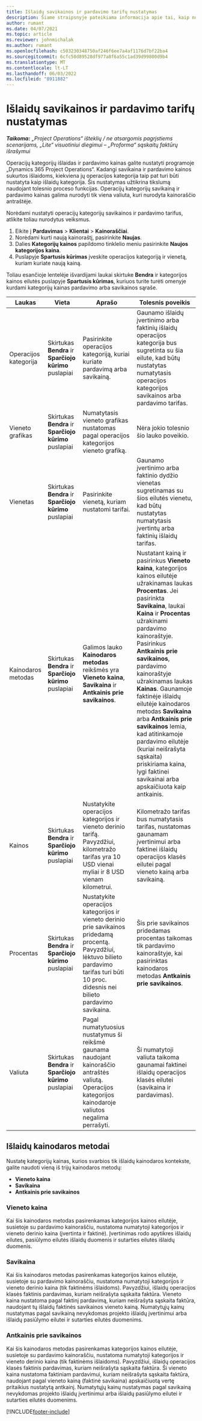 ```yaml
---
title: Išlaidų savikainos ir pardavimo tarifų nustatymas
description: Šiame straipsnyje pateikiama informacija apie tai, kaip nustatyti operacijų ir išlaidų kategorijų savikainą ir pardavimo tarifus.
author: rumant
ms.date: 04/07/2021
ms.topic: article
ms.reviewer: johnmichalak
ms.author: rumant
ms.openlocfilehash: c503230348750af246f6ee7a4af1176d7bf22ba4
ms.sourcegitcommit: 6cfc50d89528df977a8f6a55c1ad39d99800d9b4
ms.translationtype: MT
ms.contentlocale: lt-LT
ms.lasthandoff: 06/03/2022
ms.locfileid: "8911882"
---
```

# <a name="set-up-cost-and-sales-rates-for-expenses"></a>Išlaidų savikainos ir pardavimo tarifų nustatymas

_**Taikoma:** „Project Operations“ išteklių / ne atsargomis pagrįstiems scenarijams, „Lite“ visuotiniui diegimui – „Proforma“ sąskaitų faktūrų išrašymui_

Operacijų kategorijų išlaidas ir pardavimo kainas galite nustatyti programoje „Dynamics 365 Project Operations“. Kadangi savikaina ir pardavimo kainos sukurtos išlaidoms, kiekviena jų operacijos kategorija taip pat turi būti nustatyta kaip išlaidų kategorija. Šis nustatymas užtikrina tikslumą naudojant tolesnio proceso funkcijas. Operacijų kategorijų savikainą ir pardavimo kainas galima nurodyti tik viena valiuta, kuri nurodyta kainoraščio antraštėje.

Norėdami nustatyti operacijų kategorijų savikainos ir pardavimo tarifus, atlikite toliau nurodytus veiksmus. 

1. Eikite į **Pardavimas** > **Klientai** > **Kainoraščiai**.
2. Norėdami kurti naują kainoraštį, pasirinkite **Naujas**. 
3. Dalies **Kategorijų kainos** papildomo tinklelio meniu pasirinkite **Naujos kategorijos kaina**. 
4. Puslapyje **Spartusis kūrimas** įveskite operacijos kategoriją ir vienetą, kuriam kuriate naują kainą.

Toliau esančioje lentelėje išvardijami laukai skirtuke **Bendra** ir kategorijos kainos eilutės puslapyje **Spartusis kūrimas**, kuriuos turite turėti omenyje kurdami kategorijų kainas pardavimo arba savikainos sąraše.

| Laukas | Vieta | Aprašo | Tolesnis poveikis |
| --- | --- | --- | --- |
| Operacijos kategorija | Skirtukas **Bendra** ir **Sparčiojo kūrimo** puslapiai | Pasirinkite operacijos kategoriją, kuriai kuriate pardavimą arba savikainą. | Gaunamo išlaidų įvertinimo arba faktinių išlaidų operacijos kategorija bus sugretinta su šia eilute, kad būtų nustatytas numatytasis operacijos kategorijos savikainos arba pardavimo tarifas. |
| Vieneto grafikas | Skirtukas **Bendra** ir **Sparčiojo kūrimo** puslapiai | Numatytasis vieneto grafikas nustatomas pagal operacijos kategorijos vieneto grafiką. | Nėra jokio tolesnio šio lauko poveikio. |
| Vienetas | Skirtukas **Bendra** ir **Sparčiojo kūrimo** puslapiai | Pasirinkite vienetą, kuriam nustatomi tarifai. | Gaunamo įvertinimo arba faktinio dydžio vienetas sugretinamas su šios eilutės vienetu, kad būtų nustatytas numatytasis įvertintų arba faktinių išlaidų tarifas. |
| Kainodaros metodas | Skirtukas **Bendra** ir **Sparčiojo kūrimo** puslapiai | Galimos lauko **Kainodaros metodas** reikšmės yra **Vieneto kaina**, **Savikaina** ir **Antkainis prie savikainos**. | Nustatant kainą ir pasirinkus **Vieneto kaina**, kategorijos kainos eilutėje užrakinamas laukas **Procentas**. Jei pasirinkta **Savikaina**, laukai **Kaina** ir **Procentas** užrakinami pardavimo kainoraštyje. Pasirinkus **Antkainis prie savikainos**, pardavimo kainoraštyje užrakinamas laukas **Kainas**. Gaunamoje faktinėje išlaidų eilutėje kainodaros metodas **Savikaina** arba **Antkainis prie savikainos** lemia, kad atitinkamoje pardavimo eilutėje (kuriai neišrašyta sąskaita) priskiriama kaina, lygi faktinei savikainai arba apskaičiuota kaip antkainis. |
| Kainos | Skirtukas **Bendra** ir **Sparčiojo kūrimo** puslapiai | Nustatykite operacijos kategorijos ir vieneto derinio tarifą. Pavyzdžiui, kilometražo tarifas yra 10 USD vienai myliai ir 8 USD vienam kilometrui. | Kilometražo tarifas bus numatytasis tarifas, nustatomas gaunamam įvertinimui arba faktinei išlaidų operacijos klasės eilutei pagal vieneto kainą arba savikainą.|
| Procentas | Skirtukas **Bendra** ir **Sparčiojo kūrimo** puslapiai | Nustatykite operacijos kategorijos ir vieneto derinio prie savikainos pridedamą procentą. Pavyzdžiui, lėktuvo bilieto pardavimo tarifas turi būti 10 proc. didesnis nei bilieto pardavimo savikaina. | Šis prie savikainos pridedamas procentas taikomas tik pardavimo kainoraštyje, kai pasirinktas kainodaros metodas **Antkainis prie savikainos**. |
| Valiuta | Skirtukas **Bendra** ir **Sparčiojo kūrimo** puslapiai | Pagal numatytuosius nustatymus ši reikšmė gaunama naudojant kainoraščio antraštės valiutą. Operacijos kategorijos kainodaroje valiutos negalima perrašyti. | Ši numatytoji valiuta taikoma gaunamai faktinei išlaidų operacijos klasės eilutei (savikaina ir pardavimas). |

## <a name="pricing-methods-for-expenses"></a>Išlaidų kainodaros metodai

Nustatę kategorijų kainas, kurios svarbios tik išlaidų kainodaros kontekste, galite naudoti vieną iš trijų kainodaros metodų:

- **Vieneto kaina**
- **Savikaina**
- **Antkainis prie savikainos**

### <a name="price-per-unit"></a>Vieneto kaina
Kai šis kainodaros metodas pasirenkamas kategorijos kainos eilutėje, susietoje su pardavimo kainoraščiu, nustatoma numatytoji kategorijos ir vieneto derinio kaina (įvertinta ir faktinė). Įvertinimas rodo apytikres išlaidų eilutes, pasiūlymo eilutės išlaidų duomenis ir sutarties eilutės išlaidų duomenis.

### <a name="at-cost"></a>Savikaina
Kai šis kainodaros metodas pasirenkamas kategorijos kainos eilutėje, susietoje su pardavimo kainoraščiu, nustatoma numatytoji kategorijos ir vieneto derinio kaina (tik faktinėms išlaidoms). Pavyzdžiui, išlaidų operacijos klasės faktinis pardavimas, kuriam neišrašyta sąskaita faktūra. Vieneto kaina nustatoma pagal faktinį pardavimą, kuriam neišrašyta sąskaita faktūra, naudojant tų išlaidų faktinės savikainos vieneto kainą. Numatytųjų kainų nustatymas pagal savikainą nevykdomas projekto išlaidų įvertinimui arba išlaidų pasiūlymo eilutei ir sutarties eilutės duomenims.

### <a name="markup-over-cost"></a>Antkainis prie savikainos
Kai šis kainodaros metodas pasirenkamas kategorijos kainos eilutėje, susietoje su pardavimo kainoraščiu, nustatoma numatytoji kategorijos ir vieneto derinio kaina (tik faktinėms išlaidoms). Pavyzdžiui, išlaidų operacijos klasės faktinis pardavimas, kuriam neišrašyta sąskaita faktūra. Ši vieneto kaina nustatoma faktiniam pardavimui, kuriam neišrašyta sąskaita faktūra, naudojant pagal vieneto kainą (faktinė savikaina) apskaičiuotą vertę pritaikius nustatytą antkainį. Numatytųjų kainų nustatymas pagal savikainą nevykdomas projekto išlaidų įvertinimui arba išlaidų pasiūlymo eilutei ir sutarties eilutės duomenims.


[!INCLUDE[footer-include](../includes/footer-banner.md)]

